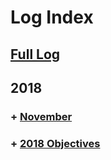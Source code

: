 # Log Index

## [Full Log](https://github.com/Syknapse/CE/blob/master/log.md#learning-log)

## 2018

### + [November](https://github.com/nideas/CE/blob/master/log.md#14-nov-18)
### + [2018 Objectives](https://github.com/nideas/CE/blob/master/log.md#28-dec-17)

